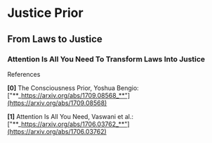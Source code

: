 # Justice Prior

## From Laws to Justice

### Attention Is All You Need To Transform Laws Into Justice

References

**[0]** The Consciousness Prior, Yoshua Bengio: ["**_https://arxiv.org/abs/1709.08568_**"](https://arxiv.org/abs/1709.08568)

**[1]** Attention Is All You Need, Vaswani et al.: ["**_https://arxiv.org/abs/1706.03762_**"](https://arxiv.org/abs/1706.03762)
